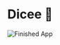 # Dicee 🎲

![Finished App](https://github.com/londonappbrewery/Images/blob/master/dicee-demo.gif?raw=true)
